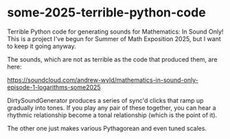 # some-2025-terrible-python-code
Terrible Python code for generating sounds for Mathematics: In Sound Only! This is a project I've begun for Summer of Math Exposition 2025, but I want to keep it going anyway.

The sounds, which are not as terrible as the code that produced them, are here:

https://soundcloud.com/andrew-wyld/mathematics-in-sound-only-episode-1-logarithms-some2025

DirtySoundGenerator produces a series of sync'd clicks that ramp up gradually into tones. If you play any pair of these together, you can hear a rhythmic relationship become a tonal relationship (which is the point of it).

The other one just makes various Pythagorean and even tuned scales.
